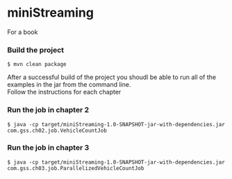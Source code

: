 # miniStreaming
For a book

### Build the project
```
$ mvn clean package
```
After a successful build of the project you shoudl be able to run all of the examples in the jar from the command line.  
Follow the instructions for each chapter

### Run the job in chapter 2
```
$ java -cp target/miniStreaming-1.0-SNAPSHOT-jar-with-dependencies.jar com.gss.ch02.job.VehicleCountJob
```

### Run the job in chapter 3
```
$ java -cp target/miniStreaming-1.0-SNAPSHOT-jar-with-dependencies.jar com.gss.ch03.job.ParallelizedVehicleCountJob
```
